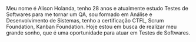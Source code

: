 Meu nome é Alison Holanda, tenho 28 anos e atualmente estudo Testes de Softwares para me tornar um QA, sou formado em Análise e Desenvolvimento de Sistemas, tenho a certificação CTFL, Scrum Foundation, Kanban Foundation.
Hoje estou em busca de realizar meu grande sonho, que é uma oportunidade para atuar em Testes de Softwares.
